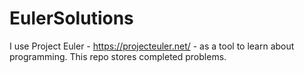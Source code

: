 # EulerSolutions

I use Project Euler - https://projecteuler.net/ - as a tool to learn about programming. This repo stores completed problems.
